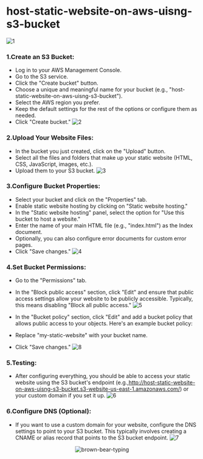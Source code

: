 # host-static-website-on-aws-uisng-s3-bucket
![1](https://github.com/panwar100/host_static_website_on_aws/assets/134361823/f23d5b62-7b9c-4244-9412-7d74e3a264ca)

### 1.Create an S3 Bucket:
* Log in to your AWS Management Console.
* Go to the S3 service.
* Click the "Create bucket" button.
* Choose a unique and meaningful name for your bucket (e.g., "host-static-website-on-aws-uisng-s3-bucket").
* Select the AWS region you prefer.
* Keep the default settings for the rest of the options or configure them as needed.
* Click "Create bucket."
![2](https://github.com/panwar100/host_static_website_on_aws/assets/134361823/94ba5917-b147-4f69-b839-59281583434f)


### 2.Upload Your Website Files:
* In the bucket you just created, click on the "Upload" button.
* Select all the files and folders that make up your static website (HTML, CSS, JavaScript, images, etc.).
* Upload them to your S3 bucket.
![3](https://github.com/panwar100/host_static_website_on_aws/assets/134361823/a5f551b6-9dcb-41f3-81f6-5fae8cc48459)


### 3.Configure Bucket Properties:
* Select your bucket and click on the "Properties" tab.
* Enable static website hosting by clicking on "Static website hosting."
* In the "Static website hosting" panel, select the option for "Use this bucket to host a website."
* Enter the name of your main HTML file (e.g., "index.html") as the Index document.
* Optionally, you can also configure error documents for custom error pages.
* Click "Save changes."
![4](https://github.com/panwar100/host_static_website_on_aws/assets/134361823/7ac1263f-de01-4da8-b0a6-325dbe428a1a)


### 4.Set Bucket Permissions:
* Go to the "Permissions" tab.
* In the "Block public access" section, click "Edit" and ensure that public access settings allow your website to be publicly accessible. Typically, this means disabling "Block all public access."
![5](https://github.com/panwar100/host_static_website_on_aws/assets/134361823/6bed7190-9f93-40d0-98a7-86127b8c3f7a)

* In the "Bucket policy" section, click "Edit" and add a bucket policy that allows public access to your objects. Here's an example bucket policy:
* Replace "my-static-website" with your bucket name.
* Click "Save changes."
![8](https://github.com/panwar100/host_static_website_on_aws/assets/134361823/c0141461-c923-4f45-a064-57cebe9f366c)


### 5.Testing:
* After configuring everything, you should be able to access your static website using the S3 bucket's endpoint (e.g.,http://host-static-website-on-aws-uisng-s3-bucket.s3-website-us-east-1.amazonaws.com/) or your custom domain if you set it up.
![6](https://github.com/panwar100/host_static_website_on_aws/assets/134361823/fd84fb7e-b6eb-49d5-82de-7ba11fd5216d)

### 6.Configure DNS (Optional):
* If you want to use a custom domain for your website, configure the DNS settings to point to your S3 bucket. This typically involves creating a CNAME or alias record that points to the S3 bucket endpoint.
![7](https://github.com/panwar100/host_static_website_on_aws/assets/134361823/4683ae81-6ca5-47db-b5cf-b4cb9004bc15)

<div align="center">
<img src="https://github.com/panwar100/host-static-website-on-aws-uisng-s3-bucket/assets/134361823/4069e7e4-4698-4325-8577-b9f7f956fe69" alt="brown-bear-typing">
</div>

